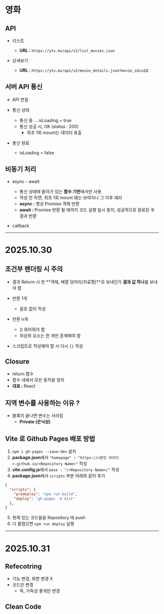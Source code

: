 # 영화
## API
* 리스트
  - **URL :** `https://yts.mx/api/v2/list_movies.json`

* 상세보기
  - **URL :** `https://yts.mx/api/v2/movie_details.json?movie_id=id값`


## 서버 API 통신
* API 연결
* 통신 상태
  - 통신 중 ... isLoading = true
  - 통신 성공 시, OK (status : 200)
    - 최초 1회 mount는 데이터 표출

* 통신 완료
  - isLoading = false


## 비동기 처리
* async - await
  - 통신 상태에 들어가 있는 **함수 기반**에서만 사용
  - 작성 안 하면, 최초 1회 mount 떄는 보여지나 그 이후 에러
  - **async :** 항상 Promise 객체 반환
  - **await :** Promise 반환 될 때까지 코드 실행 일시 중지, 성공적으로 완료된 후 결과 반환

* callback

---

# 2025.10.30
## 조건부 렌더링 시 주의
* 결과 Return 시 한 **객체, 배열 덩어리(자료형)**로 보내던가 **결과 값 하나**를 보내야 함
* 반환 1개
  - 괄호 없이 작성

* 반환 n개
  - () 묶어줘야 함
  - 최상위 요소는 한 개만 존재해야 함

* 스크립트로 작성해야 할 시 다시 `{}` 작성


## Closure
* return 함수
* 함수 내에서 모든 동작을 정의
* **대표 :** React


## 지역 변수를 사용하는 이유 ?
* 블록이 끝나면 변수는 사라짐
  - **Private (은닉성)**


## Vite 로 Github Pages 배포 방법
1. `npm i gh-pages --save-dev` 설치
2. **package.json**에서 `"homepage" : "https://<본인 아이디>.github.io/<Repository Name>"` 작성
3. **vite.config.js**에서 `base : "/<Repository Name>/"` 작성
4. **package.json**에서 `scripts` 부분 아래와 같이 추가

```json
{
  "scripts": {
    "predeploy": "npm run build",
    "deploy": "gh-pages -d dist"
  },
}
```

5. 현재 있는 코드들을 Repository 에 push
6. 다 올렸으면 `npm run deploy` 실행

---

# 2025.10.31
## Refecotring
* 기능 변경, 화면 변경 X
* 코드만 변경
  - 즉, 가독성 좋게만 변경


## Clean Code